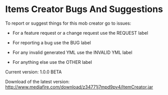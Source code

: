 # Items Creator Bugs And Suggestions

To report or suggest things for this mob creator go to issues:

* For a feature request or a change request use the REQUEST label

* For reporting a bug use the BUG label

* For any invalid generated YML use the INVALID YML label

* For anything else use the OTHER label

Current version: 1.0.0 BETA

Download of the latest version:
http://www.mediafire.com/download/z34771j7mpd9pv4/ItemCreator.jar


